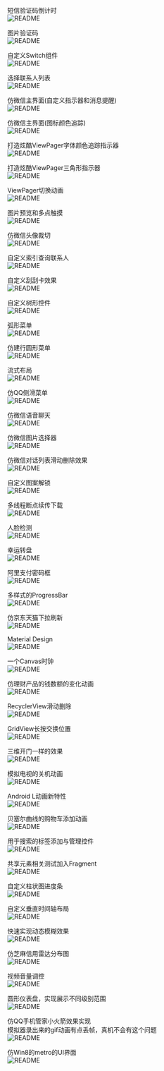 短信验证码倒计时   
![README](https://github.com/shineflower/AndroidSample/blob/master/screenshots/count_down.gif)

图片验证码   
![README](https://github.com/shineflower/AndroidSample/blob/master/screenshots/image_code.gif)

自定义Switch组件   
![README](https://github.com/shineflower/AndroidSample/blob/master/screenshots/switcher.gif)

选择联系人列表   
![README](https://github.com/shineflower/AndroidSample/blob/master/screenshots/select_contact.gif)

仿微信主界面(自定义指示器和消息提醒)   
![README](https://github.com/shineflower/AndroidSample/blob/master/screenshots/wechat_tab_with_indicator.gif)

仿微信主界面(图标颜色追踪)   
![README](https://github.com/shineflower/AndroidSample/blob/master/screenshots/wechat_tab_without_indicator.gif)

打造炫酷ViewPager字体颜色追踪指示器   
![README](https://github.com/shineflower/AndroidSample/blob/master/screenshots/color_track_tab_indicator.gif)

打造炫酷ViewPager三角形指示器   
![README](https://github.com/shineflower/AndroidSample/blob/master/screenshots/triangle_tab_indicator.gif)

ViewPager切换动画   
![README](https://github.com/shineflower/AndroidSample/blob/master/screenshots/view_pager.gif)

图片预览和多点触摸   
![README](https://github.com/shineflower/AndroidSample/blob/master/screenshots/zoom_image_view.gif)

仿微信头像裁切   
![README](https://github.com/shineflower/AndroidSample/blob/master/screenshots/clip_image_view.gif)

自定义索引查询联系人   
![README](https://github.com/shineflower/AndroidSample/blob/master/screenshots/indexable_contact.gif)

自定义刮刮卡效果   
![README](https://github.com/shineflower/AndroidSample/blob/master/screenshots/scratch_card.gif)

自定义树形控件   
![README](https://github.com/shineflower/AndroidSample/blob/master/screenshots/tree_view.gif)

弧形菜单   
![README](https://github.com/shineflower/AndroidSample/blob/master/screenshots/arc_menu.gif)

仿建行圆形菜单   
![README](https://github.com/shineflower/AndroidSample/blob/master/screenshots/circle_menu.gif)

流式布局   
![README](https://github.com/shineflower/AndroidSample/blob/master/screenshots/flow_layout.png)

仿QQ侧滑菜单   
![README](https://github.com/shineflower/AndroidSample/blob/master/screenshots/qq_sliding_menu.gif)

仿微信语音聊天   
![README](https://github.com/shineflower/AndroidSample/blob/master/screenshots/wechat_recorder.gif)

仿微信图片选择器   
![README](https://github.com/shineflower/AndroidSample/blob/master/screenshots/wechat_image_picker.gif)

仿微信对话列表滑动删除效果   
![README](https://github.com/shineflower/AndroidSample/blob/master/screenshots/wechat_slide.gif)

自定义图案解锁   
![README](https://github.com/shineflower/AndroidSample/blob/master/screenshots/lock_pattern.gif)

多线程断点续传下载   
![README](https://github.com/shineflower/AndroidSample/blob/master/screenshots/multiple_download.gif)

人脸检测   
![README](https://github.com/shineflower/AndroidSample/blob/master/screenshots/face_detect.gif)

幸运转盘   
![README](https://github.com/shineflower/AndroidSample/blob/master/screenshots/lucky_wheel.gif)

阿里支付密码框   
![README](https://github.com/shineflower/AndroidSample/blob/master/screenshots/ali_pay.gif)

多样式的ProgressBar   
![README](https://github.com/shineflower/AndroidSample/blob/master/screenshots/progress_bar.gif)

仿京东天猫下拉刷新   
![README](https://github.com/shineflower/AndroidSample/blob/master/screenshots/jd_tmall_refresh.gif)

Material Design   
![README](https://github.com/shineflower/AndroidSample/blob/master/screenshots/material_design.gif)

一个Canvas时钟   
![README](https://github.com/shineflower/AndroidSample/blob/master/screenshots/clock.png)

仿理财产品的钱数额的变化动画   
![README](https://github.com/shineflower/AndroidSample/blob/master/screenshots/money_animation.gif)

RecyclerView滑动删除   
![README](https://github.com/shineflower/AndroidSample/blob/master/screenshots/slide_delete.gif)

GridView长按交换位置   
![README](https://github.com/shineflower/AndroidSample/blob/master/screenshots/exchange.gif)

三维开门一样的效果   
![README](https://github.com/shineflower/AndroidSample/blob/master/screenshots/open_door_3d.gif)

模拟电视的关机动画   
![README](https://github.com/shineflower/AndroidSample/blob/master/screenshots/turn_off_tv.gif)

Android L动画新特性   
![README](https://github.com/shineflower/AndroidSample/blob/master/screenshots/android_l_animation.gif)

贝塞尔曲线的购物车添加动画   
![README](https://github.com/shineflower/AndroidSample/blob/master/screenshots/shopping_cart.gif)

用于搜索的标签添加与管理控件   
![README](https://github.com/shineflower/AndroidSample/blob/master/screenshots/search_edit_text.gif)

共享元素相关测试加入Fragment   
![README](https://github.com/shineflower/AndroidSample/blob/master/screenshots/share_element_animation.gif)

自定义柱状图进度条   
![README](https://github.com/shineflower/AndroidSample/blob/master/screenshots/progress_linear_layout.gif)

自定义垂直时间轴布局   
![README](https://github.com/shineflower/AndroidSample/blob/master/screenshots/timeline.gif)

快速实现动态模糊效果   
![README](https://github.com/shineflower/AndroidSample/blob/master/screenshots/blur.gif)

仿芝麻信用雷达分布图   
![README](https://github.com/shineflower/AndroidSample/blob/master/screenshots/sesame_credit.png)

视频音量调控   
![README](https://github.com/shineflower/AndroidSample/blob/master/screenshots/volume_control.gif)

圆形仪表盘，实现展示不同级别范围   
![README](https://github.com/shineflower/AndroidSample/blob/master/screenshots/circle_range.gif)

仿QQ手机管家小火箭效果实现   
模拟器录出来的gif动画有点丢帧，真机不会有这个问题   
![README](https://github.com/shineflower/AndroidSample/blob/master/screenshots/rocket_launcher.gif)

仿Win8的metro的UI界面   
![README](https://github.com/shineflower/AndroidSample/blob/master/screenshots/metro.gif)
